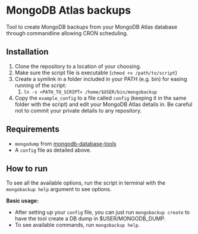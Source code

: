 # MongoDB Atlas backups

Tool to create MongoDB backups from your MongoDB Atlas database through commandline allowing CRON scheduling.

## Installation

1. Clone the repository to a location of your choosing.
2. Make sure the script file is executable (`chmod +x /path/to/script`)
3. Create a symlink in a folder included in your PATH (e.g. bin) for easing running of the script:
    1. `ln -s <PATH_TO_SCRIPT> /home/$USER/bin/mongobackup`
4. Copy the `example_config` to a file called `config` (keeping it in the same folder with the
   script) and edit your MongoDB Atlas details in. Be
   careful not to commit your private details to any repository.

## Requirements 
- `mongodump` from [mongodb-database-tools](https://www.mongodb.com/try/download/database-tools)
- A `config` file as detailed above.

## How to run
To see all the available options, run the script in terminal with the `mongobackup help` argument to see options.

**Basic usage:**
- After setting up your `config` file, you can just run `mongobackup create` to have the tool create a DB dump in $USER/MONGODB_DUMP.
- To see available commands, run `mongobackup help`.
